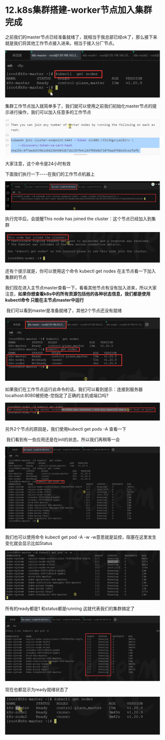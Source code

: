 # 12.k8s集群搭建-worker节点加入集群完成



 之前我们的master节点已经准备就绪了，就相当于我总部已经ok了，那么接下来就是我们将其他工作节点接入进来。相当于接入分厂节点。

![1650615158353](../../.vuepress/public/images/1650615158353.png)





集群工作节点加入就简单多了，我们就可以使用之前我们初始化master节点的提示进行操作，我们可以加入任意多的工作节点

![1650615335285](../../.vuepress/public/images/1650615335285.png)





大家注意，这个命令是24小时有效

下面我们执行一下----在我们的工作节点机器上

![1650615419955](../../.vuepress/public/images/1650615419955.png)





执行完毕后，会提醒This node has joined the cluster：这个节点已经加入到集群

![1650615570713](../../.vuepress/public/images/1650615570713.png)



还有个提示就是，你可以使用这个命令 kubectl get nodes 在主节点看一下加入集群的节点





​	我们现在进入主节点master查看一下，看看其他节点有没有加入进来，所以大家注意，**如果你想查看k8s中的所有资源包括他的各种状态信息，我们都是使用kubectl命令 只能在主节点master中运行**

​	我们可以看到master是准备就绪了，其他2个节点还没有就绪

![1650616733195](../../.vuepress/public/images/1650616733195.png)



如果我们在工作节点运行此命令的话，我们可以看到提示：连接到服务器localhost:8080被拒绝-您指定了正确的主机或端口吗?

![1650616627044](../../.vuepress/public/images/1650616627044.png)





另外2个节点的原因是，我们使用kubectl get pods -A 查看一下

​	我们看到有一些应用还是在init的状态，所以我们再稍等一会

![1650616929403](../../.vuepress/public/images/1650616929403.png)



我们也可以使用命令 kubectl get pod -A -w     -w意思就是监控，阻塞在这里发生变化就会显示比如Status

![1650617034286](../../.vuepress/public/images/1650617034286.png)





所有的ready都是1 和status都是running 这就代表我们的集群搞定了

![1650617281164](../../.vuepress/public/images/1650617281164.png)



现在也都显示为ready就绪状态了

![1650617299009](../../.vuepress/public/images/1650617299009.png)









































































































































































